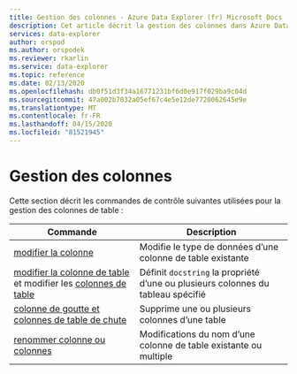 ```yaml
---
title: Gestion des colonnes - Azure Data Explorer (fr) Microsoft Docs
description: Cet article décrit la gestion des colonnes dans Azure Data Explorer.
services: data-explorer
author: orspod
ms.author: orspodek
ms.reviewer: rkarlin
ms.service: data-explorer
ms.topic: reference
ms.date: 02/13/2020
ms.openlocfilehash: db0f51d3f34a16771231bf6d0e917f029ba9c04d
ms.sourcegitcommit: 47a002b7032a05ef67c4e5e12de7720062645e9e
ms.translationtype: MT
ms.contentlocale: fr-FR
ms.lasthandoff: 04/15/2020
ms.locfileid: "81521945"
---
```

# <a name="columns-management"></a>Gestion des colonnes

Cette section décrit les commandes de contrôle suivantes utilisées pour la gestion des colonnes de table :

|Commande |Description |
|------- | -------|
|[modifier la colonne](alter-column.md) |Modifie le type de données d’une colonne de table existante |
|[modifier la colonne de table](alter-merge-table-column.md) et modifier les [colonnes de table](alter-merge-table-column.md#alter-table-column-docstrings) | Définit `docstring` la propriété d’une ou plusieurs colonnes du tableau spécifié
|[colonne de goutte et colonnes de table de chute](drop-column.md) |Supprime une ou plusieurs colonnes d’une table |
|[renommer colonne ou colonnes](rename-column.md) |Modifications du nom d’une colonne de table existante ou multiple |